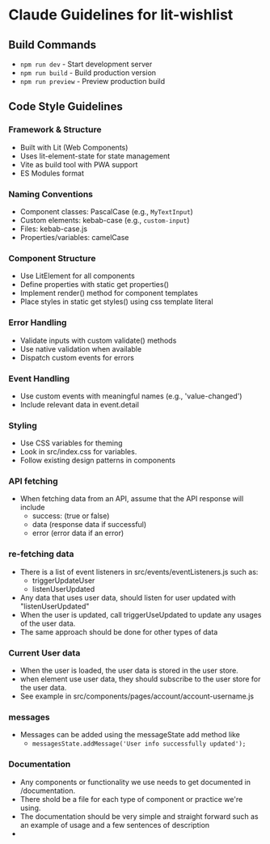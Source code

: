# Claude Guidelines for lit-wishlist

## Build Commands
- `npm run dev` - Start development server
- `npm run build` - Build production version
- `npm run preview` - Preview production build

## Code Style Guidelines

### Framework & Structure
- Built with Lit (Web Components)
- Uses lit-element-state for state management
- Vite as build tool with PWA support
- ES Modules format

### Naming Conventions
- Component classes: PascalCase (e.g., `MyTextInput`)
- Custom elements: kebab-case (e.g., `custom-input`)
- Files: kebab-case.js
- Properties/variables: camelCase

### Component Structure
- Use LitElement for all components
- Define properties with static get properties()
- Implement render() method for component templates
- Place styles in static get styles() using css template literal

### Error Handling
- Validate inputs with custom validate() methods
- Use native validation when available
- Dispatch custom events for errors

### Event Handling
- Use custom events with meaningful names (e.g., 'value-changed')
- Include relevant data in event.detail

### Styling
- Use CSS variables for theming
- Look in src/index.css for variables.
- Follow existing design patterns in components

### API fetching
 - When fetching data from an API, assume that the API response will include
   - success: (true or false)
   - data (response data if successful)
   - error (error data if an error)

### re-fetching data
 - There is a list of event listeners in src/events/eventListeners.js such as:
   - triggerUpdateUser
   - listenUserUpdated
 - Any data that uses user data, should listen for user updated with "listenUserUpdated"
 - When the user is updated, call triggerUseUpdated to update any usages of the user data.
 - The same approach should be done for other types of data

### Current User data
 - When the user is loaded, the user data is stored in the user store.
 - when element use user data, they should subscribe to the user store for the user data. 
 - See example in src/components/pages/account/account-username.js

### messages
 - Messages can be added using the messageState add method like
   - `messagesState.addMessage('User info successfully updated');`

### Documentation
 - Any components or functionality we use needs to get documented in /documentation. 
 - There shold be a file for each type of component or practice we're using.
 - The documentation should be very simple and straight forward such as an example of usage and a few sentences of description
 - 

